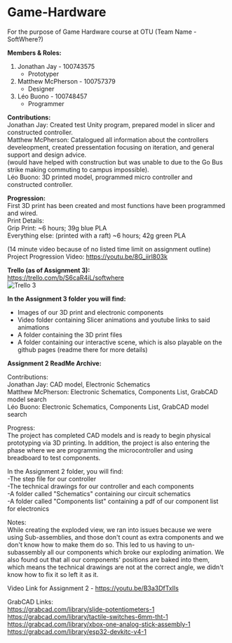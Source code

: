 # Game-Hardware
For the purpose of Game Hardware course at OTU (Team Name - SoftWhere?)

**Members & Roles:**   
1. Jonathan Jay - 100743575   
   - Prototyper 
2. Matthew McPherson - 100757379 
   - Designer  
3. Léo Buono - 100748457  
   - Programmer  

**Contributions:**    
     Jonathan Jay:           Created test Unity program, prepared model in slicer and constructed controller.           
     Matthew McPherson:    Catalogued all information about the controllers develeopment, created pressentation focusing on iteration, and general support and design advice.   
         (would have helped with construction but was unable to due to the Go Bus strike making commuting to campus impossible).    
     Léo Buono:            3D printed model, programmed micro controller and constructed controller.  
       

**Progression:**   
First 3D print has been created and most functions have been programmed and wired.    
Print Details:  
Grip Print: ~6 hours; 39g blue PLA  
Everything else: (printed with a raft) ~6 hours; 42g green PLA  
  
(14 minute video because of no listed time limit on assignment outline)  
Project Progression Video: https://youtu.be/8G_iirl803k  
     

**Trello (as of Assignment 3):**  
https://trello.com/b/S6caR4iL/softwhere  
![Trello 3](https://user-images.githubusercontent.com/56273460/201446837-26a1cec7-7e5b-4bfa-9e28-6410aa2b155a.png)
  
**In the Assignment 3 folder you will find:**  
- Images of our 3D print and electronic components  
- Video folder containing Slicer animations and youtube links to said animations  
- A folder containing the 3D print files  
- A folder containing our interactive scene, which is also playable on the github pages (readme there for more details)  
  
    
    
    
  

**Assignment 2 ReadMe Archive:**  

Contributions:  
     Jonathan Jay:        CAD model, Electronic Schematics  
     Matthew McPherson:   Electronic Schematics, Components List, GrabCAD model search  
     Léo Buono:           Electronic Schematics, Components List, GrabCAD model search  
     
Progress:  
     The project has completed CAD models and is ready to begin physical prototyping via 3D printing. In addition, the project is also entering the phase where we are programming the microcontroller and using breadboard to test components.

In the Assignment 2 folder, you will find:  
-The step file for our controller  
-The technical drawings for our controller and each components  
-A folder called "Schematics" containing our circuit schematics  
-A folder called "Components list" containing a pdf of our component list for electronics  

Notes:  
While creating the exploded view, we ran into issues because we were using Sub-assemblies, and those don't count as extra components and we don't know how to make them do so. This led to us having to un-subassembly all our components which broke our exploding animation. We also found out that all our components' positions are baked into them, which means the technical drawings are not at the correct angle, we didn't know how to fix it so left it as it.

Video Link for Assignment 2 - https://youtu.be/B3a3DfTxIls  

GrabCAD Links:  
https://grabcad.com/library/slide-potentiometers-1  
https://grabcad.com/library/tactile-switches-6mm-tht-1  
https://grabcad.com/library/xbox-one-analog-stick-assembly-1  
https://grabcad.com/library/esp32-devkitc-v4-1  

